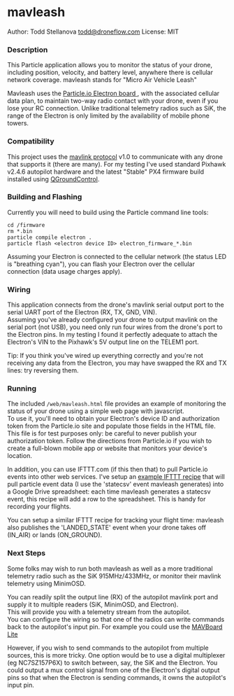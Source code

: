 # mavleash

Author: Todd Stellanova <todd@droneflow.com>
License: MIT

### Description 

This Particle application allows you to monitor the status of your drone,
including position, velocity, and battery level, anywhere there is cellular network coverage.
mavleash stands for "Micro Air Vehicle Leash"

Mavleash uses the [Particle.io Electron board ](https://store.particle.io/collections/electron), 
with the associated cellular data plan, to maintain two-way radio contact with your drone,
even if you lose your RC connection.  Unlike traditional telemetry radios such as SiK, 
the range of the Electron is only limited by the availability of mobile phone towers. 

### Compatibility

This project uses the [mavlink protocol](https://github.com/mavlink/mavlink) v1.0
to communicate with any drone that supports it (there are many).
For my testing I've used standard Pixhawk v2.4.6 autopilot hardware and the latest
"Stable" PX4 firmware build installed using [QGroundControl](http://qgroundcontrol.org/downloads).

### Building and Flashing

Currently you will need to build using the Particle command line tools:

```
cd /firmware
rm *.bin
particle compile electron .
particle flash <electron device ID> electron_firmware_*.bin
```

Assuming your Electron is connected to the cellular network (the status LED is "breathing cyan"),
you can flash your Electron over the cellular connection (data usage charges apply).

### Wiring

This application connects from the drone's mavlink serial output port to the 
serial UART port of the Electron (RX, TX, GND, VIN).  
Assuming you've already configured your drone to output mavlink on the serial port (not USB),
you need only run four wires from the drone's port to the Electron pins. 
In my testing I found it perfectly adequate to attach the Electron's VIN to the Pixhawk's 5V output
line on the TELEM1 port. 

Tip: If you think you've wired up everything correctly and you're not receiving any data from the
Electron, you may have swapped the RX and TX lines: try reversing them. 

### Running

The included `/web/mavleash.html` file provides an example of monitoring the status of your drone 
using a simple web page with javascript.  
To use it, you'll need to obtain your Electron's device ID and authorization token from 
the Particle.io site and populate those fields in the HTML file.
This file is for test purposes only: be careful to never publish your authorization token.
Follow the directions from Particle.io if you wish to create a full-blown mobile app or website
that monitors your device's location.

In addition, you can use IFTTT.com (if this then that) to pull Particle.io events into other web services.
I've setup an [example IFTTT recipe](https://ifttt.com/recipes/397072-log-particle-event-data) 
that will pull particle event data (I use the 'statecsv' event mavleash generates) into 
a Google Drive spreadsheet: each time mavleash generates a statecsv event, this recipe will
add a row to the spreadsheet.  This is handy for recording your flights.

You can setup a similar IFTTT recipe for tracking your flight time:
mavleash also publishes the 'LANDED_STATE' event when your drone takes off (IN\_AIR) or lands (ON\_GROUND).


### Next Steps

Some folks may wish to run both mavleash as well as a more traditional telemetry radio such as the SiK 915MHz/433MHz,
or monitor their mavlink telemetry using MinimOSD. 

You can readily split the output line (RX) of the autopilot mavlink port and 
supply it to multiple readers (SiK, MinimOSD, and Electron).  
This will provide you with a telemetry stream from the autopilot.  
You can configure the wiring so that one of the radios can write commands back to the autopilot's input pin.
For example you could use the [MAVBoard Lite](https://github.com/mavboard/mavboard)

However, if you wish to send commands to the autopilot from multiple sources, this is more tricky.
One option would be to use a digital multiplexer (eg NC7SZ157P6X) to switch between, say, the SiK 
and the Electron.  You could output a mux control signal from one of the Electron's digital output
pins so that when the Electron is sending commands, it owns the autopilot's input pin. 

